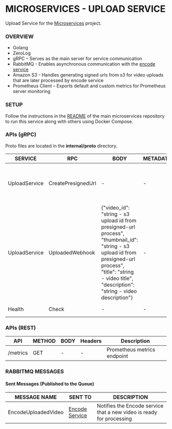 # MICROSERVICES - UPLOAD SERVICE

Upload Service for the [Microservices](https://github.com/SagarMaheshwary/microservices) project.

### OVERVIEW

- Golang
- ZeroLog
- gRPC – Serves as the main server for service communication
- RabbitMQ - Enables asynchronous communication with the [encode service](https://github.com/SagarMaheshwary/microservices-encode-service)
- Amazon S3 - Handles generating signed urls from s3 for video uploads that are later processed by encode service
- Prometheus Client – Exports default and custom metrics for Prometheus server monitoring

### SETUP

Follow the instructions in the [README](https://github.com/SagarMaheshwary/microservices?tab=readme-ov-file#setup) of the main microservices repository to run this service along with others using Docker Compose.

### APIs (gRPC)

Proto files are located in the **internal/proto** directory.

| SERVICE       | RPC                | BODY                                                                                                                                                                                                               | METADATA | DESCRIPTION                                                       |
| ------------- | ------------------ | ------------------------------------------------------------------------------------------------------------------------------------------------------------------------------------------------------------------ | -------- | ----------------------------------------------------------------- |
| UploadService | CreatePresignedUrl | -                                                                                                                                                                                                                  | -        | Generates a presigned url that can be used to upload videos to s3 |
| UploadService | UploadedWebhook    | {"video_id": "string - s3 upload id from presigned-url process", "thumbnail_id": "string - s3 upload id from presigned-url process", "title": "string - video title", "description": "string - video description"} | -        | Send video data to encode service via rabbitmq for video encoding |
| Health        | Check              | -                                                                                                                                                                                                                  | -        | Service health check                                              |

### APIs (REST)

| API      | METHOD | BODY | Headers | Description                 |
| -------- | ------ | ---- | ------- | --------------------------- |
| /metrics | GET    | -    | -       | Prometheus metrics endpoint |

### RABBITMQ MESSAGES

#### Sent Messages (Published to the Queue)

| MESSAGE NAME        | SENT TO                                                                           | DESCRIPTION                                                          |
| ------------------- | --------------------------------------------------------------------------------- | -------------------------------------------------------------------- |
| EncodeUploadedVideo | [Encode Service](https://github.com/SagarMaheshwary/microservices-encode-service) | Notifies the Encode service that a new video is ready for processing |
